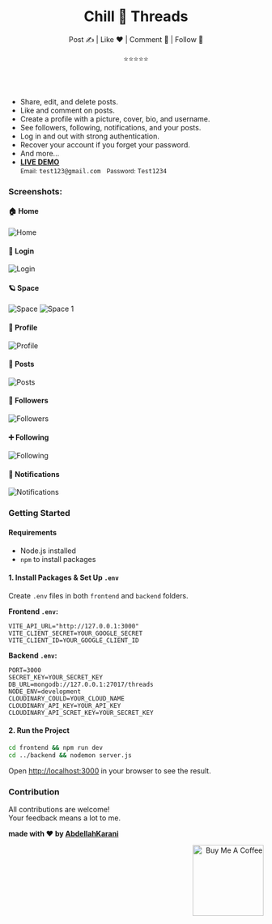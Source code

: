 <div align="center">


<h1>Chill 🧵 Threads</h1>

<p>Post ✍️ | Like ❤️ | Comment 💬 | Follow 🔔</p>

<p>⭐⭐⭐⭐⭐</p>

</div>
<br/><br/>


<ul>
  <li>Share, edit, and delete posts.</li>
  <li>Like and comment on posts.</li>
  <li>Create a profile with a picture, cover, bio, and username.</li>
  <li>See followers, following, notifications, and your posts.</li>
  <li>Log in and out with strong authentication.</li>
  <li>Recover your account if you forget your password.</li>
  <li>And more...</li>
  <li>
    <strong><a href="https://threads-alpha-five.vercel.app/" target="_blank">LIVE DEMO</a></strong><br>
    <small>Email:</small> <code>test123@gmail.com</code> &nbsp; <small>Password:</small> <code>Test1234</code>
  </li>
</ul>




### Screenshots:

#### 🏠 Home  
<img src="imgs/home.png" alt="Home" />

#### 🔐 Login  
<img src="imgs/login.png" alt="Login" />

#### 🪐 Space  
<img src="imgs/space.png" alt="Space" />  
<img src="imgs/space_1.png" alt="Space 1" />

#### 👤 Profile  
<img src="imgs/profile.png" alt="Profile" />

#### 📝 Posts  
<img src="imgs/posts.png" alt="Posts" />

#### 👣 Followers  
<img src="imgs/followers.png" alt="Followers" />

#### ➕ Following  
<img src="imgs/following.png" alt="Following" />

#### 🔔 Notifications  
<img src="imgs/notifications.png" alt="Notifications" />


### Getting Started

#### Requirements
- Node.js installed
- `npm` to install packages

#### 1. Install Packages & Set Up `.env`
Create `.env` files in both `frontend` and `backend` folders.

**Frontend `.env`:**

```env
VITE_API_URL="http://127.0.0.1:3000"
VITE_CLIENT_SECRET=YOUR_GOOGLE_SECRET
VITE_CLIENT_ID=YOUR_GOOGLE_CLIENT_ID
```

**Backend `.env`:**

```env
PORT=3000
SECRET_KEY=YOUR_SECRET_KEY
DB_URL=mongodb://127.0.0.1:27017/threads
NODE_ENV=development
CLOUDINARY_COULD=YOUR_CLOUD_NAME
CLOUDINARY_API_KEY=YOUR_API_KEY
CLOUDINARY_API_SCRET_KEY=YOUR_SECRET_KEY
```

#### 2. Run the Project

``` bash
cd frontend && npm run dev
cd ../backend && nodemon server.js
```

Open <a href="http://localhost:3000">http://localhost:3000</a> in your browser to see the result.


### Contribution
All contributions are welcome!  
Your feedback means a lot to me.



**made with ❤️ by <a href="https://www.linkedin.com/in/abdellah-karani-965928294/">AbdellahKarani</a>**


<p align="right">
<a href="https://buymeacoffee.com/alibabattym" target="_blank"><img src="https://cdn.buymeacoffee.com/buttons/lato-orange.png" alt="Buy Me A Coffee" width="140px" heigh="50px" ></a>

